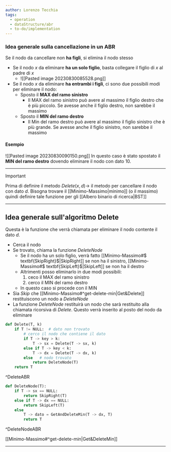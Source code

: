 ```yaml
---
author: Lorenzo Tecchia
tags:
  - operation
  - dataStructure/abr
  - to-do/implementation
---
```


### Idea generale sulla cancellazione in un ABR
 Se il nodo da cancellare non **ha figli**, si elimina il nodo stesso
- Se il nodo $x$ da eliminare **ha un solo figlio**, basta collegare il figlio di $x$ al padre di $x$
	- ![[Pasted image 20230830085528.png]]
- Se il nodo $x$ da eliminare **ha entrambi i figli**, ci sono due possibili modi per eliminare il nodo:
	- Sposto il **MAX del ramo sinistro**
		- Il MAX del ramo sinistro può avere al massimo il figlio destro che è più piccolo. Se avesse anche il figlio destro, non sarebbe il massimo
	- Sposto il **MIN del ramo destro**
		- Il Min del ramo destro può avere al massimo il figlio sinistro che è più grande. Se avesse anche il figlio sinistro, non sarebbe il massimo
<!--ID: 1715263181645-->


#### Esempio
![[Pasted image 20230830090150.png]]
In questo caso è stato spostato il **MIN del ramo destro** dovendo eliminare il nodo con dato $10$.

---
>[!important] 
>Prima di definire il metodo $Delete(x,d)\rightarrow$ il metodo per cancellare il nodo con dato $d$.
>Bisogna trovare il [[Minimo-Massimo|minimo]] (o il massimo) quindi definire tale funzione per gli [[Albero binario di ricerca|BST]]

---
## Idea generale sull'algoritmo $\textbf{Delete}$
Questa è la funzione che verrà chiamata per eliminare il nodo contente il dato $d$.
- Cerca il nodo
- Se trovato, chiama la funzione $DeleteNode$
	- Se il nodo ha un solo figlio, verrà fatto [[Minimo-Massimo#$ textbf{SkipRight}$|SkipRight]] se non ha il sinistro, [[Minimo-Massimo#$ textbf{SkipLeft}$|SkipLeft]] se non ha il destro
	- Altrimenti posso eliminarlo in due modi possibili:
		1. ceco il MAX del ramo sinistro
		2. cerco il MIN del ramo destro
	- In questo caso si procede con il MIN 
- Sia $Skip$ che [[Minimo-Massimo#^get-delete-min|Get&Delete]] restituiscono un nodo a $DeleteNode$  
- La funzione $DeleteNode$ restituirà un nodo che sarà restituito alla chiamata ricorsiva di $Delete$. Questo verrà inserito al posto del nodo da eliminare
<!--ID: 1715263181646-->


```python 
def Delete(T, k)
	if T != NULL:  # dato non trovato
		# cerco il nodo che contiene il dato
		if T -> key > k:
			T -> sx = Delete(T -> sx, k)
		else if T -> key < k:
			T -> dx = Delete(T -> dx, k)
		else   # nodo trovato  
			return DeleteNode(T)
	return T
```
^DeleteABR

```python
def DeleteNode(T):
	if T -> sx == NULL:
		return SkipRight(T)
	else if T -> dx == NULL:
		return SkipLeft(T)
	else
		T -> dato = GetAndDeleteMin(T -> dx, T)
		return T
```
^DeleteNodeABR

[[Minimo-Massimo#^get-delete-min|Get&DeleteMin]]

---
